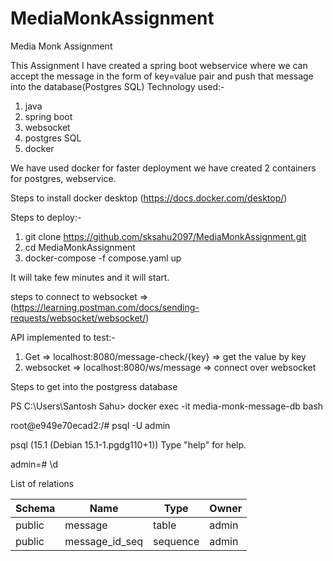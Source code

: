# MediaMonkAssignment
Media Monk Assignment

This Assignment I have created a spring boot webservice where we can accept the message in the form of key=value pair and push that message into the database(Postgres SQL)
Technology used:-
  1. java
  2. spring boot
  3. websocket
  4. postgres SQL
  5. docker
  
We have used docker for faster deployment we have created 2 containers for postgres, webservice.

Steps to install docker desktop (https://docs.docker.com/desktop/)

Steps to deploy:-
   1. git clone https://github.com/sksahu2097/MediaMonkAssignment.git
   2. cd MediaMonkAssignment
   3. docker-compose -f compose.yaml up

It will take few minutes and it will start.

steps to connect to websocket => (https://learning.postman.com/docs/sending-requests/websocket/websocket/)

API implemented to test:-
 1. Get => localhost:8080/message-check/{key} =>  get the value by key
 2. websocket => localhost:8080/ws/message => connect over websocket
 
Steps to get into the postgress database

PS C:\Users\Santosh Sahu> docker exec -it media-monk-message-db bash

root@e949e70ecad2:/# psql -U admin

psql (15.1 (Debian 15.1-1.pgdg110+1))
Type "help" for help.

admin=# \d

List of relations

 Schema |      Name      |   Type   | Owner
--- | --- | --- | ---
public | message        | table    | admin
public | message_id_seq | sequence | admin

